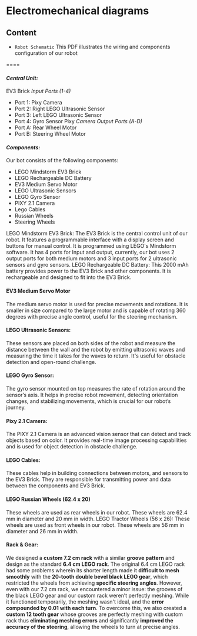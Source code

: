 # Electromechanical diagrams

## Content
* `Robot Schematic` This PDF illustrates the wiring and components configuration of our robot

====

#### *Central Unit:*
EV3 Brick
*Input Ports (1-4)*
- Port 1: Pixy Camera
- Port 2: Right LEGO Ultrasonic Sensor
- Port 3: Left LEGO Ultrasonic Sensor
- Port 4: Gyro Sensor Pixy
*Camera Output Ports (A-D)*
- Port A: Rear Wheel Motor
- Port B: Steering Wheel Motor


#### *Components:*
Our bot consists of the following components: 

- LEGO Mindstorm EV3 Brick
- LEGO Rechargeable DC Battery
- EV3 Medium Servo Motor
- LEGO Ultrasonic Sensors
- LEGO Gyro Sensor
- PIXY 2.1 Camera
- Lego Cables
- Russian Wheels
- Steering Wheels
  
LEGO Mindstorm EV3 Brick:
The EV3 Brick is the central control unit of our robot. It features a programmable interface with a display screen and buttons for manual control. It is programmed using LEGO's Mindstorm software. It has 4 ports for Input and output, currently, our bot uses 2 output ports for both medium motors and 3 input ports for 2 ultrasonic sensors and gyro sensors.
LEGO Rechargeable DC Battery:
This 2000 mAh battery provides power to the EV3 Brick and other components. It is rechargeable and designed to fit into the EV3 Brick.
####  EV3 Medium Servo Motor
The medium servo motor is used for precise movements and rotations. It is smaller in size compared to the large motor and is capable of rotating 360 degrees with precise angle control, useful for the steering mechanism.
#### LEGO Ultrasonic Sensors:
These sensors are placed on both sides of the robot and measure the distance between the wall and the robot by emitting ultrasonic waves and measuring the time it takes for the waves to return. It's useful for obstacle detection and open-round challenge.
#### LEGO Gyro Sensor:
The gyro sensor mounted on top measures the rate of rotation around the sensor’s axis. It helps in precise robot movement, detecting orientation changes, and stabilizing movements, which is crucial for our robot’s journey.
#### Pixy 2.1 Camera:
The PIXY 2.1 Camera is an advanced vision sensor that can detect and track objects based on color. It provides real-time image processing capabilities and is used for object detection in obstacle challenge.
#### LEGO Cables:
These cables help in building connections between motors, and sensors to the EV3 Brick. They are responsible for transmitting power and data between the components and EV3 Brick.
####  LEGO Russian Wheels (62.4 x 20)
These wheels are used as rear wheels in our robot. These wheels are 62.4 mm in diameter and 20 mm in width.
LEGO Tractor Wheels (56 x 26):
These wheels are used as front wheels in our robot. These wheels are 56 mm in diameter and 26 mm in width.

####  Rack & Gear:
We designed a **custom 7.2 cm rack** with a similar **groove pattern** and design as the standard **6.4 cm LEGO rack**. The original 6.4 cm LEGO rack had some problems wherein its shorter length made it **difficult to mesh smoothly** with the **20-tooth double bevel black LEGO gear**, which restricted the wheels from achieving **specific steering angles**.
However, even with our 7.2 cm rack, we encountered a minor issue: the grooves of the black LEGO gear and our custom rack weren’t perfectly meshing. While it functioned temporarily, the meshing wasn't ideal, and the **error compounded by 0.01 with each turn**. To overcome this, we also created a **custom 12 tooth gear** whose grooves are perfectly meshing with custom rack thus **eliminating meshing errors** and significantly **improved the accuracy of the steering**, allowing the wheels to turn at precise angles.

